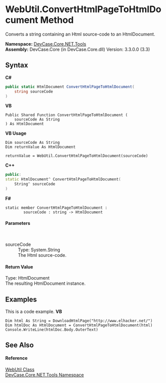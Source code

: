 # WebUtil.ConvertHtmlPageToHtmlDocument Method 
 

Converts a string containing an Html source-code to an HtmlDocument.

**Namespace:**&nbsp;<a href="N_DevCase_Core_NET_Tools">DevCase.Core.NET.Tools</a><br />**Assembly:**&nbsp;DevCase.Core (in DevCase.Core.dll) Version: 3.3.0.0 (3.3)

## Syntax

**C#**<br />
``` C#
public static HtmlDocument ConvertHtmlPageToHtmlDocument(
	string sourceCode
)
```

**VB**<br />
``` VB
Public Shared Function ConvertHtmlPageToHtmlDocument ( 
	sourceCode As String
) As HtmlDocument
```

**VB Usage**<br />
``` VB Usage
Dim sourceCode As String
Dim returnValue As HtmlDocument

returnValue = WebUtil.ConvertHtmlPageToHtmlDocument(sourceCode)
```

**C++**<br />
``` C++
public:
static HtmlDocument^ ConvertHtmlPageToHtmlDocument(
	String^ sourceCode
)
```

**F#**<br />
``` F#
static member ConvertHtmlPageToHtmlDocument : 
        sourceCode : string -> HtmlDocument 

```


#### Parameters
&nbsp;<dl><dt>sourceCode</dt><dd>Type: System.String<br />The Html source-code.</dd></dl>

#### Return Value
Type: HtmlDocument<br />The resulting HtmlDocument instance.

## Examples
This is a code example. 
**VB**<br />
``` VB
Dim html As String = DownloadHtmlPage("http://www.elhacker.net/")
Dim htmlDoc As HtmlDocument = ConvertHtmlPageToHtmlDocument(html)
Console.WriteLine(htmlDoc.Body.OuterText)
```


## See Also


#### Reference
<a href="T_DevCase_Core_NET_Tools_WebUtil">WebUtil Class</a><br /><a href="N_DevCase_Core_NET_Tools">DevCase.Core.NET.Tools Namespace</a><br />